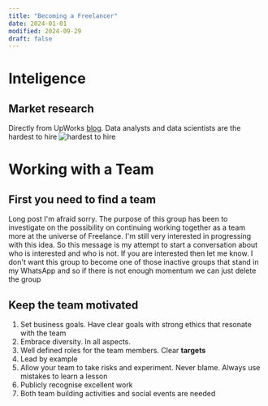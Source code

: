 ```yaml
---
title: "Becoming a Freelancer"
date: 2024-01-01
modified: 2024-09-29
draft: false
---
```


# Inteligence

## Market research
Directly from UpWorks
[blog](https://www.upwork.com/research/labor-market-trends-and-insights). Data
analysts and data scientists are the hardest to hire
![hardest to hire]({static}/images/Labor_Market_Trends_Upwork.png)

# Working with a Team

## First you need to find a team

Long post I'm afraid sorry. The purpose of this group has been to
investigate on the possibility on continuing working together as a team more at
the universe of Freelance. I'm still very interested in progressing with this
idea. So this message is my attempt to start a conversation about who is
interested and who is not. If you are interested then let me know. I don't want
this group to become one of those inactive groups that stand in my WhatsApp and
so if there is not enough momentum we can just delete the group

## Keep the team motivated

1. Set business goals. Have clear goals with strong ethics that resonate with the team
1. Embrace diversity. In all aspects.
2. Well defined roles for the team members. Clear __targets__
1. Lead by example
1. Allow your team to take risks and experiment. Never blame. Always use mistakes to learn a lesson
1. Publicly recognise excellent work
1. Both team building activities and social events are needed


